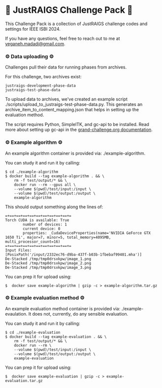 # 🎁 JustRAIGS Challenge Pack 🎁

This Challenge Pack is a collection of JustRAIGS challenge codes and settings for IEEE ISBI 2024.

If you have any questions, feel free to reach out to me at yeganeh.madadi@gmail.com.


### ⚙️ Data uploading ⚙️
Challenges pull their data for running phases from archives.

For this challenge, two archives exist:

    justraigs-development-phase-data
    justraigs-test-phase-data

To upload data to archives, we've created an example script ./scripts/upload_to_justraigs-test-phase-data.py. This generates an archive_item_to_content_mapping.json that helps in setting up the evaluation method.

The script requires Python, SimpleITK, and gc-api to be installed. Read more about setting up gc-api in the [grand-challenge.org documentation](https://grand-challenge.org/documentation/what-can-gc-api-be-used-for/).


### ⚙️ Example algorithm ⚙️

An example algorithm container is provided via: ./example-algorithm.

You can study it and run it by calling:

    $ cd ./example-algorithm
    $ docker build --tag example-algorithm . && \
        rm -f test/output/* && \
        docker run --rm --gpus all \
        --volume $(pwd)/test/input:/input \
        --volume $(pwd)/test/output:/output \
        example-algorithm

This should output something along the lines of:

    =+==+==+==+==+==+==+==+==+==+=
    Torch CUDA is available: True
            number of devices: 1
            current device: 0
            properties: _CudaDeviceProperties(name='NVIDIA GeForce GTX 1650 Ti', major=7, minor=5, total_memory=4095MB, multi_processor_count=16)
    =+==+==+==+==+==+==+==+==+==+=
    Input Files:
    [PosixPath('/input/2332ec76-d9ba-437f-b03b-1fbebaf99401.mha')]
    De-Stacked /tmp/tmp0drsxkpw/image_1.png
    De-Stacked /tmp/tmp0drsxkpw/image_2.png
    De-Stacked /tmp/tmp0drsxkpw/image_3.png

You can prep it for upload using:

    $  docker save example-algorithm | gzip -c > example-algorithm.tar.gz


### ⚙️ Example evaluation method ⚙️

An example evaluation method container is provided via: ./example-evaulation. It does not, currently, do any sensible evaluation.

You can study it and run it by calling:

    $ cd ./example-evaluation
    $ docker build --tag example-evaluation . && \
        rm -f test/output/* && \
        docker run --rm \
        --volume $(pwd)/test/input:/input \
        --volume $(pwd)/test/output:/output \
        example-evaluation

You can prep it for upload using:

    $  docker save example-evaluation | gzip -c > example-evaluation.tar.gz
